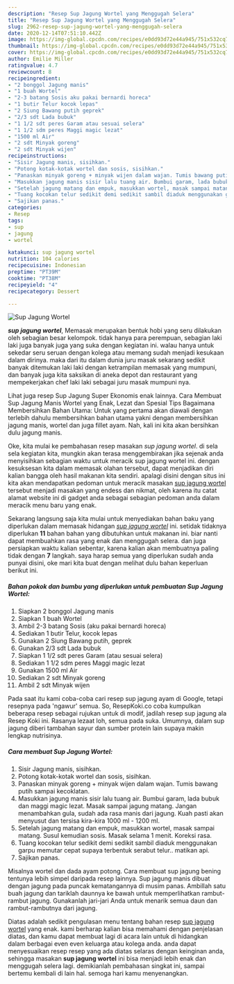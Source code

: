 ```yaml
---
description: "Resep Sup Jagung Wortel yang Menggugah Selera"
title: "Resep Sup Jagung Wortel yang Menggugah Selera"
slug: 2962-resep-sup-jagung-wortel-yang-menggugah-selera
date: 2020-12-14T07:51:10.442Z
image: https://img-global.cpcdn.com/recipes/e0dd93d72e44a945/751x532cq70/sup-jagung-wortel-foto-resep-utama.jpg
thumbnail: https://img-global.cpcdn.com/recipes/e0dd93d72e44a945/751x532cq70/sup-jagung-wortel-foto-resep-utama.jpg
cover: https://img-global.cpcdn.com/recipes/e0dd93d72e44a945/751x532cq70/sup-jagung-wortel-foto-resep-utama.jpg
author: Emilie Miller
ratingvalue: 4.7
reviewcount: 8
recipeingredient:
- "2 bonggol Jagung manis"
- "1 buah Wortel"
- "2-3 batang Sosis aku pakai bernardi horeca"
- "1 butir Telur kocok lepas"
- "2 Siung Bawang putih geprek"
- "2/3 sdt Lada bubuk"
- "1 1/2 sdt peres Garam atau sesuai selera"
- "1 1/2 sdm peres Maggi magic lezat"
- "1500 ml Air"
- "2 sdt Minyak goreng"
- "2 sdt Minyak wijen"
recipeinstructions:
- "Sisir Jagung manis, sisihkan."
- "Potong kotak-kotak wortel dan sosis, sisihkan."
- "Panaskan minyak goreng + minyak wijen dalam wajan. Tumis bawang putih sampai kecoklatan."
- "Masukkan jagung manis sisir lalu tuang air. Bumbui garam, lada bubuk dan maggi magic lezat. Masak sampai jagung matang. Jangan menambahkan gula, sudah ada rasa manis dari jagung. Kuah pasti akan menyusut dan tersisa kira-kira 1000 ml - 1200 ml."
- "Setelah jagung matang dan empuk, masukkan wortel, masak sampai matang. Susul kemudian sosis. Masak selama 1 menit. Koreksi rasa."
- "Tuang kocokan telur sedikit demi sedikit sambil diaduk menggunakan garpu memutar cepat supaya terbentuk serabut telur.. matikan api."
- "Sajikan panas."
categories:
- Resep
tags:
- sup
- jagung
- wortel

katakunci: sup jagung wortel 
nutrition: 104 calories
recipecuisine: Indonesian
preptime: "PT39M"
cooktime: "PT38M"
recipeyield: "4"
recipecategory: Dessert

---
```



![Sup Jagung Wortel](https://img-global.cpcdn.com/recipes/e0dd93d72e44a945/751x532cq70/sup-jagung-wortel-foto-resep-utama.jpg)

<b><i>sup jagung wortel</i></b>, Memasak merupakan bentuk hobi yang seru dilakukan oleh sebagian besar kelompok. tidak hanya para perempuan, sebagian laki laki juga banyak juga yang suka dengan kegiatan ini. walau hanya untuk sekedar seru seruan dengan kolega atau memang sudah menjadi kesukaan dalam dirinya. maka dari itu dalam dunia juru masak sekarang sedikit banyak ditemukan laki laki dengan ketrampilan memasak yang mumpuni, dan banyak juga kita saksikan di aneka depot dan restaurant yang mempekerjakan chef laki laki sebagai juru masak mumpuni nya.

Lihat juga resep Sup Jagung Super Ekonomis enak lainnya. Cara Membuat Sup Jagung Manis Wortel yang Enak, Lezat dan Spesial Tips Bagaimana Membersihkan Bahan Utama: Untuk yang pertama akan diawali dengan terlebih dahulu membersihkan bahan utama yakni dengan membersihkan jagung manis, wortel dan juga fillet ayam. Nah, kali ini kita akan bersihkan dulu jagung manis.

Oke, kita mulai ke pembahasan resep masakan <i>sup jagung wortel</i>. di sela sela kegiatan kita, mungkin akan terasa menggembirakan jika sejenak anda menyisihkan sebagian waktu untuk meracik sup jagung wortel ini. dengan kesuksesan kita dalam memasak olahan tersebut, dapat menjadikan diri kalian bangga oleh hasil makanan kita sendiri. apalagi disini dengan situs ini kita akan mendapatkan pedoman untuk meracik masakan <u>sup jagung wortel</u> tersebut menjadi masakan yang endess dan nikmat, oleh karena itu catat alamat website ini di gadget anda sebagai sebagian pedoman anda dalam meracik menu baru yang enak.


Sekarang langsung saja kita mulai untuk menyediakan bahan baku yang diperlukan dalam memasak hidangan <u><i>sup jagung wortel</i></u> ini. setidak tidaknya diperlukan <b>11</b> bahan bahan yang dibutuhkan untuk makanan ini. biar nanti dapat membuahkan rasa yang enak dan menggugah selera. dan juga persiapkan waktu kalian sebentar, karena kalian akan membuatnya paling tidak dengan <b>7</b> langkah. saya harap semua yang diperlukan sudah anda punyai disini, oke mari kita buat dengan melihat dulu bahan keperluan berikut ini.

<!--inarticleads1-->

##### Bahan pokok dan bumbu yang diperlukan untuk pembuatan Sup Jagung Wortel:

1. Siapkan 2 bonggol Jagung manis
1. Siapkan 1 buah Wortel
1. Ambil 2-3 batang Sosis (aku pakai bernardi horeca)
1. Sediakan 1 butir Telur, kocok lepas
1. Gunakan 2 Siung Bawang putih, geprek
1. Gunakan 2/3 sdt Lada bubuk
1. Siapkan 1 1/2 sdt peres Garam (atau sesuai selera)
1. Sediakan 1 1/2 sdm peres Maggi magic lezat
1. Gunakan 1500 ml Air
1. Sediakan 2 sdt Minyak goreng
1. Ambil 2 sdt Minyak wijen


Pada saat itu kami coba-coba cari resep sup jagung ayam di Google, tetapi resepnya pada &#39;ngawur&#39; semua. So, ResepKoki.co coba kumpulkan beberapa resep sebagai rujukan untuk di modif, jadilah resep sup jagung ala Resep Koki ini. Rasanya lezaat loh, semua pada suka. Umumnya, dalam sup jagung diberi tambahan sayur dan sumber protein lain supaya makin lengkap nutrisinya. 

<!--inarticleads2-->

##### Cara membuat Sup Jagung Wortel:

1. Sisir Jagung manis, sisihkan.
1. Potong kotak-kotak wortel dan sosis, sisihkan.
1. Panaskan minyak goreng + minyak wijen dalam wajan. Tumis bawang putih sampai kecoklatan.
1. Masukkan jagung manis sisir lalu tuang air. Bumbui garam, lada bubuk dan maggi magic lezat. Masak sampai jagung matang. Jangan menambahkan gula, sudah ada rasa manis dari jagung. Kuah pasti akan menyusut dan tersisa kira-kira 1000 ml - 1200 ml.
1. Setelah jagung matang dan empuk, masukkan wortel, masak sampai matang. Susul kemudian sosis. Masak selama 1 menit. Koreksi rasa.
1. Tuang kocokan telur sedikit demi sedikit sambil diaduk menggunakan garpu memutar cepat supaya terbentuk serabut telur.. matikan api.
1. Sajikan panas.


Misalnya wortel dan dada ayam potong. Cara membuat sup jagung bening tentunya lebih simpel daripada resep lainnya. Sup jagung manis dibuat dengan jagung pada puncak kematangannya di musim panas. Ambillah satu buah jagung dan tariklah daunnya ke bawah untuk memperlihatkan rambut-rambut jagung. Gunakanlah jari-jari Anda untuk menarik semua daun dan rambut-rambutnya dari jagung. 

Diatas adalah sedikit pengulasan menu tentang bahan resep <u>sup jagung wortel</u> yang enak. kami berharap kalian bisa memahami dengan penjelasan diatas, dan kamu dapat membuat lagi di acara lain untuk di hidangkan dalam berbagai even even keluarga atau kolega anda. anda dapat menyesuaikan resep resep yang ada diatas selaras dengan keinginan anda, sehingga masakan <b>sup jagung wortel</b> ini bisa menjadi lebih enak dan menggugah selera lagi. demikianlah pembahasan singkat ini, sampai bertemu kembali di lain hal. semoga hari kamu menyenangkan.
